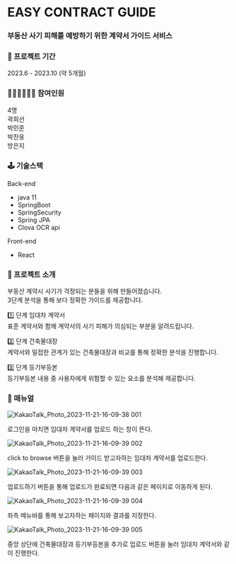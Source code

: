 
# EASY CONTRACT GUIDE

### 부동산 사기 피해를 예방하기 위한 계약서 가이드 서비스

### 📆 프로젝트 기간
2023.6 - 2023.10 (약 5개월) 

### 👩🏻‍💻👨🏻‍💻 참여인원
4명  
곽희선  
박민준  
박찬웅  
방은지  

### 🕹️ 기술스택
Back-end
- java 11
- SpringBoot
- SpringSecurity
- Spring JPA
- Clova OCR api
  
Front-end
- React

### 🤝 프로젝트 소개
부동산 계약시 사기가 걱정되는 분들을 위해 만들어졌습니다.  
3단계 분석을 통해 보다 정확한 가이드를 제공합니다.  

1️⃣ 단계  임대차 계약서  
표준 계약서와 함께 계약서의 사기 피해가 의심되는 부분을 알려드립니다.    

2️⃣ 단계 건축물대장   
계약서와 밀접한 관계가 있는 건축물대장과 비교를 통해 정확한 분석을 진행합니다.    

3️⃣ 단계 등기부등본  
등기부등본 내용 중 사용자에게 위험할 수 있는 요소를 분석해 제공합니다.  

### 🙏 매뉴얼

![KakaoTalk_Photo_2023-11-21-16-09-38 001](https://github.com/TeamSIC-LAB/ECG-backend/assets/89395493/c9118cdf-8dd6-471d-8ebf-4ffb41a53b61)

로그인을 마치면 임대차 계약서를 업로드 하는 창이 뜬다.

![KakaoTalk_Photo_2023-11-21-16-09-39 002](https://github.com/TeamSIC-LAB/ECG-backend/assets/89395493/a39e5397-301f-4266-9282-5f52b4599935)

click to browse 버튼을 눌러 가이드 받고자하는 임대차 계약서를 업로드한다.

![KakaoTalk_Photo_2023-11-21-16-09-39 003](https://github.com/TeamSIC-LAB/ECG-backend/assets/89395493/fb220d13-ffea-46bf-9e72-f86d014a8f92)

업로드하기 버튼을 통해 업로드가 완료되면 다음과 같은 페이지로 이동하게 된다.

![KakaoTalk_Photo_2023-11-21-16-09-39 004](https://github.com/TeamSIC-LAB/ECG-backend/assets/89395493/6fe9a6ad-c02e-4d06-89ae-008ea73c1014)

좌측 메뉴바를 통해 보고자하는 페이지와 결과를 지정한다.

![KakaoTalk_Photo_2023-11-21-16-09-39 005](https://github.com/TeamSIC-LAB/ECG-backend/assets/89395493/a549f81b-56b0-4777-93c0-d0fafafb6813)

중앙 상단에 건축물대장과 등기부등본을 추가로 업로드 버튼을 눌러 임대차 계약서와 같이 진행한다.



